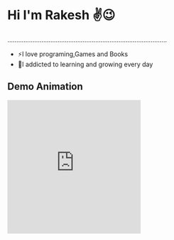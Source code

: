 # Hi I'm Rakesh ✌️😉
.........................................................................................

- ⚡I love programing,Games and Books
- 🌱I addicted to learning and growing every day 

## Demo Animation

<iframe src="https://lottie.host/embed/0ebd16d2-2a18-44d2-a1c3-02717f6ff497/GWCAUMITRG.lottie" 
        width="300" height="300" style="border:none;"></iframe>
